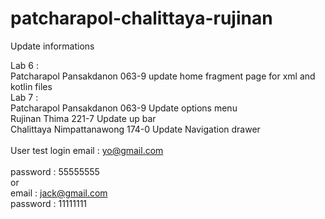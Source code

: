 # patcharapol-chalittaya-rujinan

Update informations

Lab 6 :
</br>Patcharapol Pansakdanon 063-9 update home fragment page for xml and kotlin files 
</br>Lab 7 :
</br>Patcharapol Pansakdanon 063-9 Update options menu
</br> Rujinan Thima 221-7 Update up bar
</br> Chalittaya Nimpattanawong 174-0 Update Navigation drawer
</br></br>User test login
email : yo@gmail.com  
</br>password : 55555555
</br>or
</br>email : jack@gmail.com
</br>password : 11111111
